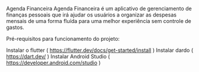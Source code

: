 Agenda Financeira Agenda Financeira é um aplicativo de gerenciamento de finanças pessoais que irá ajudar os usuários a organizar as despesas mensais de uma forma fluída para uma melhor experiência sem controle de gastos.



Pré-requisitos para funcionamento do projeto:

Instalar o flutter ( https://flutter.dev/docs/get-started/install ) Instalar dardo ( https://dart.dev/ ) Instalar Android Studio ( https://developer.android.com/studio )

